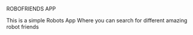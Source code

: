 ROBOFRIENDS APP

This is a simple Robots App
Where you can search for different amazing robot friends